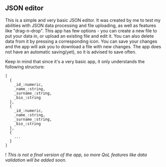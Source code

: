 ## JSON editor

This is a simple and very basic JSON editor. It was created by me to test my abilities with JSON data processing and file uploading, as well as features like "drag-n-drop".
This app has few options - you can create a new file to put your data in, or upload an existing file and edit it. You can also delete data from it by pressing a corresponding icon.
You can save your changes and the app will ask you to download a file with new changes. The app does not have an automatic saving(yet), so it is advised to save often.

Keep in mind that since it's a very basic app, it only understands the following structure:

```
[
  {
    _id_:numeric,
    _name_:string,
    _surname_:string,
    _bio_:string
  },
  {
    _id_:numeric,
    _name_:string,
    _surname_:string,
    _bio_:string
  },
  {
    ...
  }
]

```

! _This is not a final version of the app, so more QoL features like data validation will be added soon._ 
